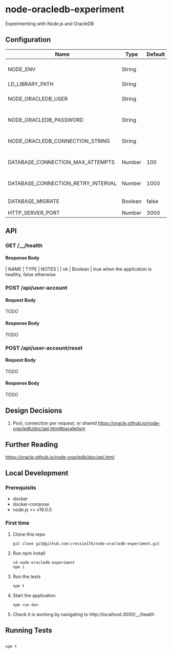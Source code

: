 # node-oracledb-experiment

Experimenting with Node.js and OracleDB

## Configuration

| Name                               | Type    | Default | Notes                                                                                                                 |
| ---------------------------------- | ------- | ------- | --------------------------------------------------------------------------------------------------------------------- |
| NODE_ENV                           | String  |         | Set to one of "production", "development" or "test". Should be set to "production" unless you know what you are doing |
| LD_LIBRARY_PATH                    | String  |         | File path to the oracle client libraries                                                                              |
| NODE_ORACLEDB_USER                 | String  |         | The [node oracledb}(https://www.npmjs.com/package/oracledb) user                                                      |
| NODE_ORACLEDB_PASSWORD             | String  |         | The [node oracledb}(https://www.npmjs.com/package/oracledb) password                                                  |
| NODE_ORACLEDB_CONNECTION_STRING    | String  |         | The [node oracledb}(https://www.npmjs.com/package/oracledb) connection string                                         |
| DATABASE_CONNECTION_MAX_ATTEMPTS   | Number  | 100     | The number of times the application will attempt to reconnect to the database on startup                              |
| DATABASE_CONNECTION_RETRY_INTERVAL | Number  | 1000    | The number of milliseconds the application will wait before attempting to reconnect to the database on startup        |
| DATABASE_MIGRATE                   | Boolean | false   | Will run database migrations on startup when true                                                                     |
| HTTP_SERVER_PORT                   | Number  | 3000    | The HTTP port to listen on                                                                                            |

## API

### GET /\_\_/health

#### Response Body

| NAME | TYPE | NOTES |
| ok | Boolean | true when the application is healthy, false otherwise

### POST /api/user-account

#### Request Body

TODO

#### Response Body

TODO

### POST /api/user-account/reset

#### Request Body

TODO

#### Response Body

TODO

## Design Decisions

1. Pool, connection per request, or shared
   https://oracle.github.io/node-oracledb/doc/api.html#parallelism

## Further Reading

https://oracle.github.io/node-oracledb/doc/api.html

## Local Development

### Prerequisits

- docker
- docker-compose
- node.js >= v16.0.0

### First time

1. Clone this repo
   ```
   git clone git@github.com:cressie176/node-oracledb-experiment.git
   ```
1. Run npm install
   ```
   cd node-oracledb-experiment
   npm i
   ```
1. Run the tests
   ```
   npm t
   ```
1. Start the application

   ```
   npm run dev

   ```

1. Check it is working by navigating to http://localhost:3000/\_\_/health

## Running Tests

```sh

npm t

```
